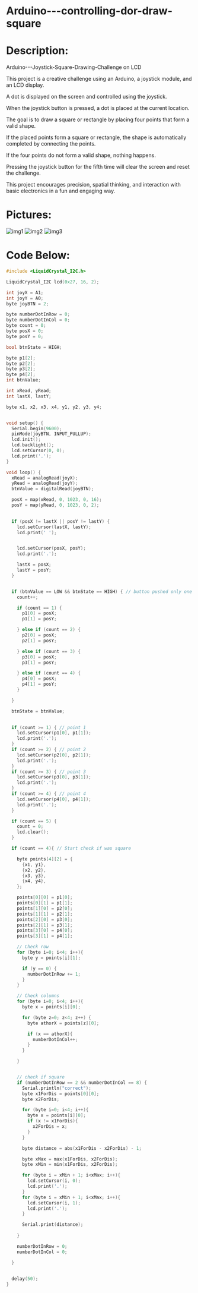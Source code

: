 # Arduino---controlling-dor-draw-square


# Description:
Arduino---Joystick-Square-Drawing-Challenge on LCD

This project is a creative challenge using an Arduino, a joystick module, and an LCD display.

A dot is displayed on the screen and controlled using the joystick.

When the joystick button is pressed, a dot is placed at the current location.

The goal is to draw a square or rectangle by placing four points that form a valid shape.

If the placed points form a square or rectangle, the shape is automatically completed by connecting the points.

If the four points do not form a valid shape, nothing happens.

Pressing the joystick button for the fifth time will clear the screen and reset the challenge.


This project encourages precision, spatial thinking, and interaction with basic electronics in a fun and engaging way.


# Pictures:
![img1](Aruino_project_controlling_dot_draw_square_PART1.jpeg)
![img2](Aruino_project_controlling_dot_draw_square_PART2.jpeg)
![img3](Aruino_project_controlling_dot_draw_square_PART3.jpeg)


# Code Below:
```cpp
#include <LiquidCrystal_I2C.h>

LiquidCrystal_I2C lcd(0x27, 16, 2);

int joyX = A1;
int joyY = A0;
byte joyBTN = 2;

byte numberDotInRow = 0;
byte numberDotInCol = 0;
byte count = 0;
byte posX = 0;
byte posY = 0;

bool btnState = HIGH;

byte p1[2];
byte p2[2];
byte p3[2];
byte p4[2];
int btnValue;

int xRead, yRead;
int lastX, lastY;

byte x1, x2, x3, x4, y1, y2, y3, y4;


void setup() {
  Serial.begin(9600);
  pinMode(joyBTN, INPUT_PULLUP);
  lcd.init();
  lcd.backlight();
  lcd.setCursor(0, 0);
  lcd.print('.');
}

void loop() {
  xRead = analogRead(joyX);
  yRead = analogRead(joyY);
  btnValue = digitalRead(joyBTN);

  posX = map(xRead, 0, 1023, 0, 16);
  posY = map(yRead, 0, 1023, 0, 2);

  
  if (posX != lastX || posY != lastY) {
    lcd.setCursor(lastX, lastY);
    lcd.print(' '); 


    lcd.setCursor(posX, posY);
    lcd.print('.');

    lastX = posX;
    lastY = posY;
  }


  if (btnValue == LOW && btnState == HIGH) { // button pushed only one time
    count++;

    if (count == 1) {
      p1[0] = posX;
      p1[1] = posY;

    } else if (count == 2) {
      p2[0] = posX;
      p2[1] = posY;

    } else if (count == 3) {
      p3[0] = posX;
      p3[1] = posY;

    } else if (count == 4) {
      p4[0] = posX;
      p4[1] = posY;
    }

  }

  btnState = btnValue;
  

  if (count >= 1) { // point 1
    lcd.setCursor(p1[0], p1[1]);
    lcd.print('.');
  }
  if (count >= 2) { // point 2
    lcd.setCursor(p2[0], p2[1]);
    lcd.print('.');
  }
  if (count >= 3) { // point 3
    lcd.setCursor(p3[0], p3[1]);
    lcd.print('.');
  }
  if (count >= 4) { // point 4
    lcd.setCursor(p4[0], p4[1]);
    lcd.print('.');
  }

  if (count == 5) {
    count = 0;
    lcd.clear();
  }

  if (count == 4){ // Start check if was square

    byte points[4][2] = {
      {x1, y1},
      {x2, y2},
      {x3, y3},
      {x4, y4},
    };

    points[0][0] = p1[0];
    points[0][1] = p1[1];
    points[1][0] = p2[0];
    points[1][1] = p2[1];
    points[2][0] = p3[0];
    points[2][1] = p3[1];
    points[3][0] = p4[0];
    points[3][1] = p4[1];

    // Check row
    for (byte i=0; i<4; i++){
      byte y = points[i][1];

      if (y == 0) {
        numberDotInRow += 1;
      }
    }

    // Check columns
    for (byte i=0; i<4; i++){
      byte x = points[i][0];

      for (byte z=0; z<4; z++) {
        byte athorX = points[z][0];

        if (x == athorX){
          numberDotInCol++;
        }
      }

    }


    // check if square
    if (numberDotInRow == 2 && numberDotInCol == 8) {
      Serial.println("correct");
      byte x1ForDis = points[0][0];
      byte x2ForDis;

      for (byte i=0; i<4; i++){
        byte x = points[i][0];
        if (x != x1ForDis){
          x2ForDis = x;
        }
      }

      byte distance = abs(x1ForDis - x2ForDis) - 1;

      byte xMax = max(x1ForDis, x2ForDis);
      byte xMin = min(x1ForDis, x2ForDis);

      for (byte i = xMin + 1; i<xMax; i++){
        lcd.setCursor(i, 0);
        lcd.print('.');
      }
      for (byte i = xMin + 1; i<xMax; i++){
        lcd.setCursor(i, 1);
        lcd.print('.');
      }

      Serial.print(distance);
      
    }

    numberDotInRow = 0;
    numberDotInCol = 0;

  }
  

  delay(50);
}

```
